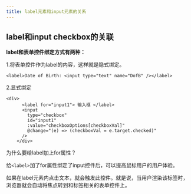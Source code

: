```yaml
---
title: label元素和input元素的关系
---
```


## label和input checkbox的关联

**label和表单控件绑定方式有两种：**

1.将表单控件作为label的内容，这样就是隐式绑定。

```vue
<label>Date of Birth: <input type="text" name="DofB" /></label>
```

2.显式绑定

```vue
<div>
      <label for="input1"> 输入框 </label>
      <input
        type="checkbox"
        id="input1"
        :value="checkboxOptions[checkboxVal]"
        @change="(e) => (checkboxVal = e.target.checked)"
      />
    </div>
```



为什么要给label加上for属性？

给`<label>`加了for属性绑定了input控件后，可以提高鼠标用户的用户体验。

如果在label元素内点击文本，就会触发此控件。就是说，当用户渲染该标签时，浏览器就会自动将焦点转到和标签相关的表单控件上。


